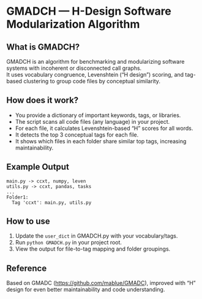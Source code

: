 # GMADCH — H-Design Software Modularization Algorithm

## What is GMADCH?

GMADCH is an algorithm for benchmarking and modularizing software systems with incoherent or disconnected call graphs.  
It uses vocabulary congruence, Levenshtein (“H design”) scoring, and tag-based clustering to group code files by conceptual similarity.

## How does it work?

- You provide a dictionary of important keywords, tags, or libraries.
- The script scans all code files (any language) in your project.
- For each file, it calculates Levenshtein-based “H” scores for all words.
- It detects the top 3 conceptual tags for each file.
- It shows which files in each folder share similar top tags, increasing maintainability.

## Example Output

```
main.py -> ccxt, numpy, leven
utils.py -> ccxt, pandas, tasks
...
Folder1:
  Tag 'ccxt': main.py, utils.py
```

## How to use

1. Update the `user_dict` in GMADCH.py with your vocabulary/tags.
2. Run `python GMADCH.py` in your project root.
3. View the output for file-to-tag mapping and folder groupings.

## Reference

Based on GMADC (https://github.com/mablue/GMADC), improved with “H” design for even better maintainability and code understanding.